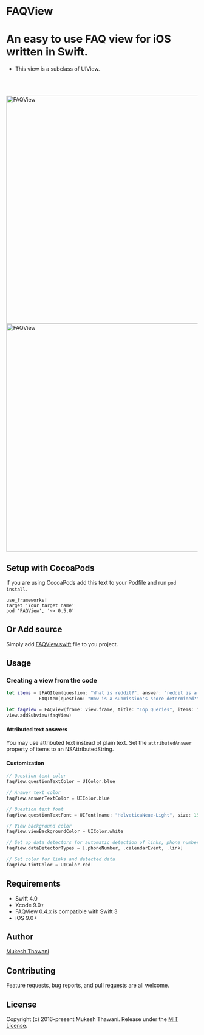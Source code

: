 # FAQView

# An easy to use FAQ view for iOS written in Swift.

* This view is a subclass of UIView.

<br>
<br>

<img
src='https://raw.githubusercontent.com/mukeshthawani/FAQView/master/Demo/graphics/screenshot_1.png' width='600' alt='FAQView'>
<img
src='https://raw.githubusercontent.com/mukeshthawani/FAQView/master/Demo/graphics/screenshot_2.png' width='600' alt='FAQView'>

## Setup with CocoaPods

If you are using CocoaPods add this text to your Podfile
and run `pod install`.

    use_frameworks!
    target 'Your target name'
    pod 'FAQView', '~> 0.5.0'

## Or Add source

Simply add
[FAQView.swift](https://github.com/mukeshthawani/FAQView/blob/master/Source/FAQView.swift) file to you project.

## Usage

### Creating a view from the code

```Swift
let items = [FAQItem(question: "What is reddit?", answer: "reddit is a source for what's new and popular on the web."),
            FAQItem(question: "How is a submission's score determined?", answer: "A submission's score is simply the number of upvotes minus the number of downvotes.")]

let faqView = FAQView(frame: view.frame, title: "Top Queries", items: items)
view.addSubview(faqView)
```
#### Attributed text answers

You may use attributed text instead of plain text. Set the ```attributedAnswer``` property of items to an NSAttributedString. 



#### Customization
```Swift
// Question text color  
faqView.questionTextColor = UIColor.blue

// Answer text color
faqView.answerTextColor = UIColor.blue

// Question text font
faqView.questionTextFont = UIFont(name: "HelveticaNeue-Light", size: 15)

// View background color
faqView.viewBackgroundColor = UIColor.white

// Set up data detectors for automatic detection of links, phone numbers, etc., contained within the answer text.
faqView.dataDetectorTypes = [.phoneNumber, .calendarEvent, .link]

// Set color for links and detected data
faqView.tintColor = UIColor.red

```

## Requirements

- Swift 4.0
- Xcode 9.0+
- FAQView 0.4.x is compatible with Swift 3
- iOS 9.0+

## Author

[Mukesh Thawani](http://twitter.com/MukeshThawani)

## Contributing

Feature requests, bug reports, and pull requests are all welcome.

## License

Copyright (c) 2016-present Mukesh Thawani. Release under the [MIT License](License).
